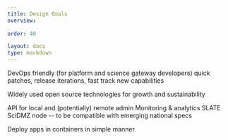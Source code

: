 ```yaml
---
title: Design Goals
overview: 
              
order: 40

layout: docs
type: markdown
---
```


DevOps friendly (for platform and science gateway developers)
quick patches, release iterations, fast track new capabilities

Widely used open source technologies for growth and sustainability

API for local and (potentially) remote admin
Monitoring & analytics
SLATE SciDMZ node -- to be compatible with emerging national specs

Deploy apps in containers in simple manner
